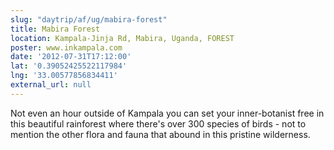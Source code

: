 ```yaml
---
slug: "daytrip/af/ug/mabira-forest"
title: Mabira Forest
location: Kampala-Jinja Rd, Mabira, Uganda, FOREST
poster: www.inkampala.com
date: '2012-07-31T17:12:00'
lat: '0.39052425522117984'
lng: '33.00577856834411'
external_url: null
---
```


Not even an hour outside of Kampala you can set your inner-botanist free in this beautiful rainforest where there's over 300 species of birds - not to mention the other flora and fauna that abound in this pristine wilderness.

